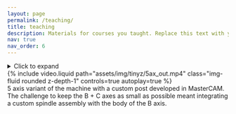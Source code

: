 ```yaml
---
layout: page
permalink: /teaching/
title: teaching
description: Materials for courses you taught. Replace this text with your description.
nav: true
nav_order: 6
---
```


<details>
  <summary>Click to expand</summary>
  <div markdown="1">
  - This works inside Markdown.
  - No JavaScript required.
  - Great for simple notes.
  </div>
</details>


<div class="row justify-content-sm-center">
    <div class="col-sm-8 mt-3 mt-md-0">
        {% include video.liquid path="assets/img/tinyz/5ax_out.mp4" class="img-fluid rounded z-depth-1" controls=true autoplay=true %}
    </div>
    <div class="col-sm-4 mt-3 mt-md-0">
        5 axis variant of the machine with a custom post developed in MasterCAM. The challenge to keep the B + C axes as small as possible meant integrating a custom spindle assembly with the body of the B axis.   
    </div>
</div>